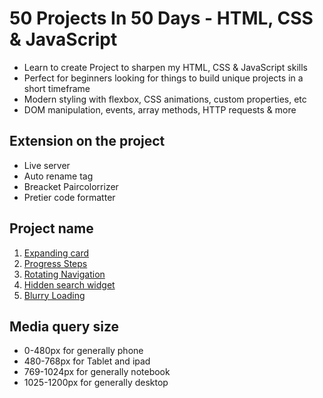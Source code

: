 # 50 Projects In 50 Days - HTML, CSS & JavaScript

- Learn to create Project to sharpen my HTML, CSS & JavaScript skills
- Perfect for beginners looking for things to build unique projects in a short timeframe
- Modern styling with flexbox, CSS animations, custom properties, etc
- DOM manipulation, events, array methods, HTTP requests & more

## Extension on the project

- Live server
- Auto rename tag
- Breacket Paircolorrizer
- Pretier code formatter

## Project name

1. [Expanding card](https://github.com/Wissanukhong/50projects50days/tree/master/01ExpandingCards)
2. [Progress Steps](https://github.com/Wissanukhong/50projects50days/tree/master/02ProgressSteps)
3. [Rotating Navigation](https://github.com/Wissanukhong/50projects50days/tree/master/02ProgressSteps)
4. [Hidden search widget](https://github.com/Wissanukhong/50projects50days/tree/master/04HiddenSearchWidget)
5. [Blurry Loading](https://github.com/Wissanukhong/50projects50days/tree/master/05BlurryLoading)

## Media query size

- 0-480px for generally phone
- 480-768px for Tablet and ipad
- 769-1024px for generally notebook
- 1025-1200px for generally desktop
